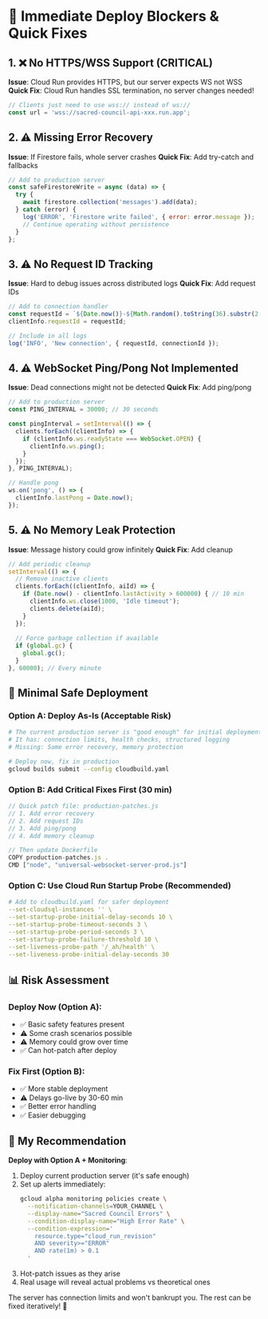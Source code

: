 # 🚨 Immediate Deploy Blockers & Quick Fixes

## 1. ❌ No HTTPS/WSS Support (CRITICAL)
**Issue**: Cloud Run provides HTTPS, but our server expects WS not WSS
**Quick Fix**: Cloud Run handles SSL termination, no server changes needed!
```javascript
// Clients just need to use wss:// instead of ws://
const url = 'wss://sacred-council-api-xxx.run.app';
```

## 2. ⚠️ Missing Error Recovery
**Issue**: If Firestore fails, whole server crashes
**Quick Fix**: Add try-catch and fallbacks
```javascript
// Add to production server
const safeFirestoreWrite = async (data) => {
  try {
    await firestore.collection('messages').add(data);
  } catch (error) {
    log('ERROR', 'Firestore write failed', { error: error.message });
    // Continue operating without persistence
  }
};
```

## 3. ⚠️ No Request ID Tracking
**Issue**: Hard to debug issues across distributed logs
**Quick Fix**: Add request IDs
```javascript
// Add to connection handler
const requestId = `${Date.now()}-${Math.random().toString(36).substr(2, 9)}`;
clientInfo.requestId = requestId;

// Include in all logs
log('INFO', 'New connection', { requestId, connectionId });
```

## 4. ⚠️ WebSocket Ping/Pong Not Implemented
**Issue**: Dead connections might not be detected
**Quick Fix**: Add ping/pong
```javascript
// Add to production server
const PING_INTERVAL = 30000; // 30 seconds

const pingInterval = setInterval(() => {
  clients.forEach((clientInfo) => {
    if (clientInfo.ws.readyState === WebSocket.OPEN) {
      clientInfo.ws.ping();
    }
  });
}, PING_INTERVAL);

// Handle pong
ws.on('pong', () => {
  clientInfo.lastPong = Date.now();
});
```

## 5. ⚠️ No Memory Leak Protection
**Issue**: Message history could grow infinitely
**Quick Fix**: Add cleanup
```javascript
// Add periodic cleanup
setInterval(() => {
  // Remove inactive clients
  clients.forEach((clientInfo, aiId) => {
    if (Date.now() - clientInfo.lastActivity > 600000) { // 10 min
      clientInfo.ws.close(1000, 'Idle timeout');
      clients.delete(aiId);
    }
  });
  
  // Force garbage collection if available
  if (global.gc) {
    global.gc();
  }
}, 60000); // Every minute
```

## 🚀 Minimal Safe Deployment

### Option A: Deploy As-Is (Acceptable Risk)
```bash
# The current production server is "good enough" for initial deployment
# It has: connection limits, health checks, structured logging
# Missing: Some error recovery, memory protection

# Deploy now, fix in production
gcloud builds submit --config cloudbuild.yaml
```

### Option B: Add Critical Fixes First (30 min)
```javascript
// Quick patch file: production-patches.js
// 1. Add error recovery
// 2. Add request IDs  
// 3. Add ping/pong
// 4. Add memory cleanup

// Then update Dockerfile
COPY production-patches.js .
CMD ["node", "universal-websocket-server-prod.js"]
```

### Option C: Use Cloud Run Startup Probe (Recommended)
```yaml
# Add to cloudbuild.yaml for safer deployment
--set-cloudsql-instances '' \
--set-startup-probe-initial-delay-seconds 10 \
--set-startup-probe-timeout-seconds 3 \
--set-startup-probe-period-seconds 3 \
--set-startup-probe-failure-threshold 10 \
--set-liveness-probe-path '/_ah/health' \
--set-liveness-probe-initial-delay-seconds 30
```

## 📊 Risk Assessment

### Deploy Now (Option A):
- ✅ Basic safety features present
- ⚠️ Some crash scenarios possible
- ⚠️ Memory could grow over time
- ✅ Can hot-patch after deploy

### Fix First (Option B):
- ✅ More stable deployment
- ⚠️ Delays go-live by 30-60 min
- ✅ Better error handling
- ✅ Easier debugging

## 🎯 My Recommendation

**Deploy with Option A + Monitoring**:
1. Deploy current production server (it's safe enough)
2. Set up alerts immediately:
   ```bash
   gcloud alpha monitoring policies create \
     --notification-channels=YOUR_CHANNEL \
     --display-name="Sacred Council Errors" \
     --condition-display-name="High Error Rate" \
     --condition-expression='
       resource.type="cloud_run_revision"
       AND severity>="ERROR"
       AND rate(1m) > 0.1
     '
   ```
3. Hot-patch issues as they arise
4. Real usage will reveal actual problems vs theoretical ones

The server has connection limits and won't bankrupt you. The rest can be fixed iteratively! 🚀